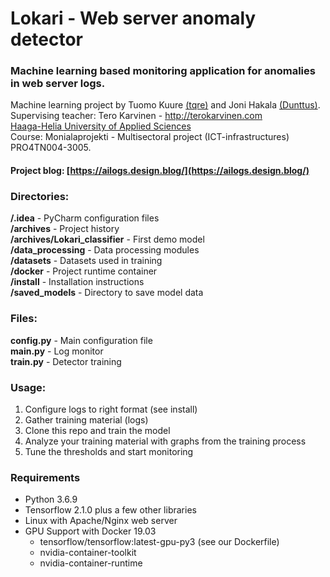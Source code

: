 # Lokari - Web server anomaly detector 
### Machine learning based monitoring application for anomalies in web server logs.

Machine learning project by Tuomo Kuure [(tqre)](tqre.wordpress.com) and Joni Hakala [(Dunttus)](dunttus.com).  
Supervising teacher: Tero Karvinen - http://terokarvinen.com  
[Haaga-Helia University of Applied Sciences](http://www.haaga-helia.fi/en/frontpage)  
Course: Monialaprojekti - Multisectoral project (ICT-infrastructures) PRO4TN004-3005.

#### Project blog: [https://ailogs.design.blog/](https://ailogs.design.blog/)
### Directories:
**/.idea** - PyCharm configuration files \
**/archives** - Project history \
**/archives/Lokari_classifier** - First demo model \
**/data_processing** - Data processing modules \
**/datasets** - Datasets used in training \
**/docker** - Project runtime container \
**/install** - Installation instructions \
**/saved_models** - Directory to save model data

### Files:
**config.py** - Main configuration file \
**main.py** - Log monitor \
**train.py** - Detector training

### Usage:
1. Configure logs to right format (see install)
2. Gather training material (logs)
3. Clone this repo and train the model
4. Analyze your training material with graphs from the training process
5. Tune the thresholds and start monitoring

### Requirements
* Python 3.6.9
* Tensorflow 2.1.0 plus a few other libraries
* Linux with Apache/Nginx web server
* GPU Support with Docker 19.03
  + tensorflow/tensorflow:latest-gpu-py3 (see our Dockerfile)
  + nvidia-container-toolkit
  + nvidia-container-runtime

